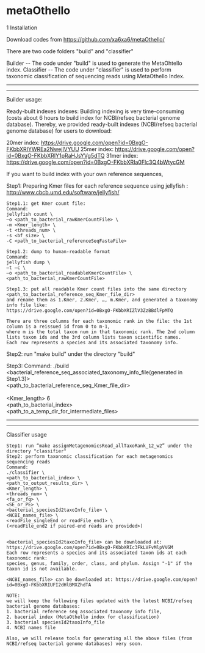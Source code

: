 # metaOthello
1 Installation

Download codes from https://github.com/xa6xa6/metaOthello/

There are two code folders "build" and "classifier"

Builder -- The code under "build" is used to generate the MetaOhtello index.
Classifier -- The code under "classifier" is used to perform taxonomic classification of sequencing reads using MetaOthello Index.

************************
************************
Builder usage:
  
  Ready-built indexes indexes: Building indexing is very time-consuming (costs about 6 hours to build index for NCBI/refseq bacterial genome database).
  Thereby, we provided ready-built indexes (NCBI/refseq bacterial genome database) for users to download:
  
  20mer index: https://drive.google.com/open?id=0BxgO-FKbbXRIYWREa2NwejlVYUU
  25mer index: https://drive.google.com/open?id=0BxgO-FKbbXRIY1pRaHJsYVg5dTQ
  31mer index: https://drive.google.com/open?id=0BxgO-FKbbXRIa0Flc3Q4bWtycGM

  If you want to build index with your own reference sequences,

  Step1: Preparing Kmer files for each reference sequence using jellyfish : http://www.cbcb.umd.edu/software/jellyfish/

    Step1.1: get Kmer count file:
    Command: 
    jellyfish count \
    –o <path_to_bacterial_rawKmerCountFile> \
    -m <Kmer_length> \
    -t <threads_num> \
    -s <bf_size> \
    -C <path_to_bacterial_referenceSeqFastaFile>

    Step1.2: dump to human-readable format
    Command: 
    jellyfish dump \
    –t –c \
    –o <path_to_bacterial_readableKmerCountFile> \
    <path_to_bacterial_rawKmerCountFile>
   
    Step1.3: put all readable Kmer count files into the same directory 
    <path_to_bacterial_reference_seq_Kmer_file_dir> 
    and rename them as 1.Kmer, 2.Kmer, …, m.Kmer, and generated a taxonomy info file like: 
    https://drive.google.com/open?id=0BxgO-FKbbXRIZlV3ZzBBdlFpMTQ
    
    There are three columns for each taxonomic rank in the file: the 1st column is a reissued id from 0 to m-1, 
    where m is the total taxon num in that taxonomic rank. The 2nd column lists taxon ids and the 3rd column lists taxon scientific names. 
    Each row represents a species and its associated taxonomy info.

  Step2: run "make build" under the directory "build"
  
  Step3:
    Command:
    ./build \
    <bacterial_reference_seq_associated_taxonomy_info_file(generated in Step1.3)> \
    <path_to_bacterial_reference_seq_Kmer_file_dir> \
    <shared kmer file suffixes> \
    <Kmer_length> 6 \
    <path_to_bacterial_index> \
    <path_to_a_temp_dir_for_intermediate_files>


************************
************************
Classifier usage

    Step1: run “make assignMetagenomicsRead_allTaxoRank_12_w2” under the directory "classifier"
    Step2: perform taxonomic classification for each metagenomics sequencing reads
    Command:
    ./classifier \
    <path_to_bacterial_index> \
    <path_to_output_results_dir> \
    <Kmer_length> \
    <threads_num> \
    <fa_or_fq> \
    <SE_or_PE> \
    <bacterial_speciesId2taxoInfo_file> \ 
    <NCBI_names_file> \
    <readFile_singleEnd or readFile_end1> \
    (<readFile_end2 if paired-end reads are provided>)


    <bacterial_speciesId2taxoInfo_file> can be downloaded at: https://drive.google.com/open?id=0BxgO-FKbbXRIc3FkLVFvMlpVVGM    
    Each row represents a species and its associated taxon ids at each taxonomic rank:
    species, genus, family, order, class, and phylum. Assign "-1" if the taxon id is not available.

    <NCBI_names_file> can be downloaded at: https://drive.google.com/open?id=0BxgO-FKbbXRIUFI2dHlBMXZhdTA

    NOTE: 
    we will keep the following files updated with the latest NCBI/refseq bacterial genome databases:
    1. bacterial reference seq associated taxonomy info file,
    2. bacerial index (MetaOthello index for classification)
    3. bacterial speciesId2taxoInfo_file
    4. NCBI names file

    Also, we will release tools for generating all the above files (from NCBI/refseq bacterial genome databases) very soon.